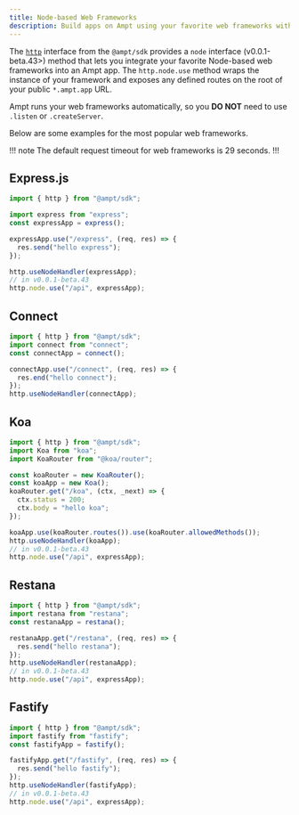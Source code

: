 ```yaml
---
title: Node-based Web Frameworks
description: Build apps on Ampt using your favorite web frameworks with zero boilerplate.
---
```


The [`http`](/docs/http) interface from the `@ampt/sdk` provides a `node` interface (v0.0.1-beta.43>) method that lets you integrate your favorite Node-based web frameworks into an Ampt app. The `http.node.use` method wraps the instance of your framework and exposes any defined routes on the root of your public `*.ampt.app` URL.

Ampt runs your web frameworks automatically, so you **DO NOT** need to use `.listen` or `.createServer`.

Below are some examples for the most popular web frameworks.

!!! note
The default request timeout for web frameworks is 29 seconds.
!!!

## Express.js

```javascript
import { http } from "@ampt/sdk";

import express from "express";
const expressApp = express();

expressApp.use("/express", (req, res) => {
  res.send("hello express");
});

http.useNodeHandler(expressApp);
// in v0.0.1-beta.43
http.node.use("/api", expressApp);
```

## Connect

```javascript
import { http } from "@ampt/sdk";
import connect from "connect";
const connectApp = connect();

connectApp.use("/connect", (req, res) => {
  res.end("hello connect");
});
http.useNodeHandler(connectApp);
```

## Koa

```javascript
import { http } from "@ampt/sdk";
import Koa from "koa";
import KoaRouter from "@koa/router";

const koaRouter = new KoaRouter();
const koaApp = new Koa();
koaRouter.get("/koa", (ctx, _next) => {
  ctx.status = 200;
  ctx.body = "hello koa";
});

koaApp.use(koaRouter.routes()).use(koaRouter.allowedMethods());
http.useNodeHandler(koaApp);
// in v0.0.1-beta.43
http.node.use("/api", expressApp);
```

## Restana

```javascript
import { http } from "@ampt/sdk";
import restana from "restana";
const restanaApp = restana();

restanaApp.get("/restana", (req, res) => {
  res.send("hello restana");
});
http.useNodeHandler(restanaApp);
// in v0.0.1-beta.43
http.node.use("/api", expressApp);
```

## Fastify

```javascript
import { http } from "@ampt/sdk";
import fastify from "fastify";
const fastifyApp = fastify();

fastifyApp.get("/fastify", (req, res) => {
  res.send("hello fastify");
});
http.useNodeHandler(fastifyApp);
// in v0.0.1-beta.43
http.node.use("/api", expressApp);
```
